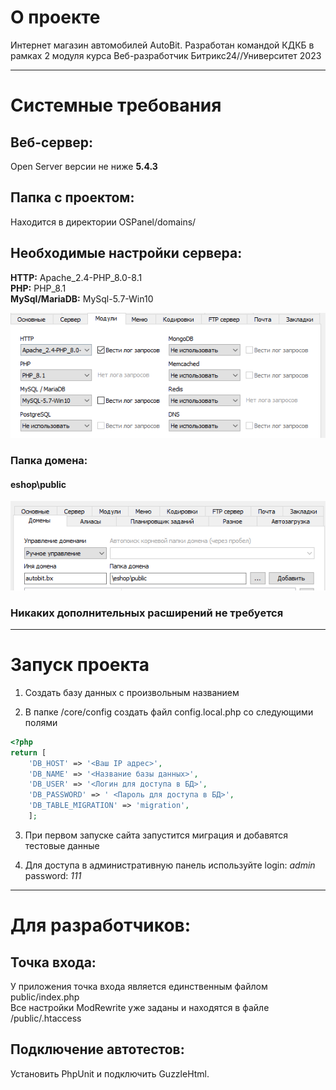 # О проекте
Интернет магазин автомобилей AutoBit. Разработан командой КДКБ в рамках 2 модуля курса Веб-разработчик Битрикс24//Университет 2023
***
# Системные требования
## Веб-сервер: 
Open Server версии не ниже **5.4.3**
## Папка с проектом:
Находится в директории OSPanel/domains/

## Необходимые настройки сервера: 
**HTTP:** Apache_2.4-PHP_8.0-8.1 <br>
**PHP:** PHP_8.1 <br>
**MySql/MariaDB:** MySql-5.7-Win10

![OpenServer settings](Readme-1.png) 
### Папка домена:
#### eshop\public <br>
![OpenServer domain folder](Readme-2.png)
### **Никаких дополнительных расширений не требуется**

***
# Запуск проекта

1) Создать базу данных с произвольным названием

2) В папке /core/config создать файл config.local.php со следующими полями
```php
<?php
return [
   	'DB_HOST' => '<Ваш IP адрес>',
   	'DB_NAME' => '<Название базы данных>',
   	'DB_USER' => '<Логин для доступа в БД>',
   	'DB_PASSWORD' => ' <Пароль для доступа в БД>',
   	'DB_TABLE_MIGRATION' => 'migration',
	]; 
```

3) При первом запуске сайта запустится миграция и добавятся тестовые данные

4) Для доступа в административную панель используйте login: *admin* password: *111*
***
# Для разработчиков:
## Точка входа:
У приложения точка входа является единственным файлом public/index.php <br>
Все настройки ModRewrite уже заданы и находятся в файле /public/.htaccess
## Подключение автотестов:
Установить PhpUnit и подключить GuzzleHtml.